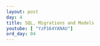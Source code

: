```yaml
---
layout: post
day: 4
title: SQL, Migrations and Models
youtube: [ "YzP164YANAU"]
ord_day: 04
---
```

